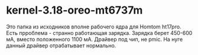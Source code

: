 # kernel-3.18-oreo-mt6737m
Это папка из исходников вполне рабочего ядра для Homtom ht17pro.
Есть прроблема - странно работающая зарядка. Зарядка берет 450-600 мА, вместо положенного 1100 мА. Драйвер под чип, не pmic. На нуге данный драйвер отрабатывает нормально.
